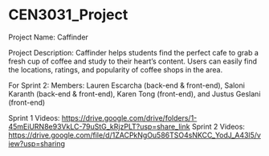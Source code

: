 # CEN3031_Project

Project Name: Caffinder

Project Description: Caffinder helps students find the perfect cafe to grab a fresh cup of coffee and study to their heart’s content. Users can easily find the locations, ratings, and popularity of coffee shops in the area.

For Sprint 2:
Members: Lauren Escarcha (back-end & front-end), Saloni Karanth (back-end & front-end), Karen Tong (front-end), and Justus Geslani (front-end)

Sprint 1 Videos: https://drive.google.com/drive/folders/1-45mEiURN8e93VkLC-79uStG_kRjzPLT?usp=share_link
Sprint 2 Videos: https://drive.google.com/file/d/1ZACPkNgOu586TSO4sNKCC_YodJ_A43l5/view?usp=sharing
